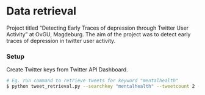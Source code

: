 # Data retrieval


Project titled “Detecting Early Traces of depression through Twitter User Activity” at OvGU, Magdeburg. The aim of the project was to detect early traces of depression in twitter user activity. 


### Setup

Create Twitter keys from Twitter API Dashboard. 

```bash
# Eg. run command to retrieve tweets for keyword "mentalhealth"
$ python tweet_retrieval.py --searchkey "mentalhealth" --tweetcount 2 --sinceDate "2020-05-27" --untilDate "2020-05-28" --outputFile depress_hash_1.csv 
